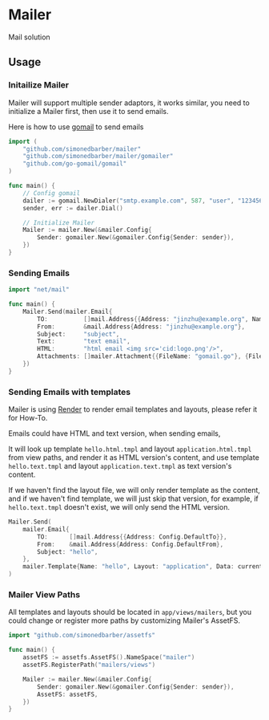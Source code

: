 # Mailer

Mail solution

## Usage

### Initailize Mailer

Mailer will support multiple sender adaptors, it works similar, you need to initialize a Mailer first, then use it to send emails.

Here is how to use [gomail](https://github.com/go-gomail/gomail) to send emails

```go
import (
	"github.com/simonedbarber/mailer"
	"github.com/simonedbarber/mailer/gomailer"
	"github.com/go-gomail/gomail"
)

func main() {
	// Config gomail
	dailer := gomail.NewDialer("smtp.example.com", 587, "user", "123456")
	sender, err := dailer.Dial()

	// Initialize Mailer
	Mailer := mailer.New(&mailer.Config{
		Sender: gomailer.New(&gomailer.Config{Sender: sender}),
	})
}
```

### Sending Emails

```go
import "net/mail"

func main() {
	Mailer.Send(mailer.Email{
		TO:          []mail.Address{{Address: "jinzhu@example.org", Name: "jinzhu"}},
		From:        &mail.Address{Address: "jinzhu@example.org"},
		Subject:     "subject",
		Text:        "text email",
		HTML:        "html email <img src='cid:logo.png'/>",
		Attachments: []mailer.Attachment{{FileName: "gomail.go"}, {FileName: "../test/logo.png", Inline: true}},
	})
}
```

### Sending Emails with templates

Mailer is using [Render](github.com/simonedbarber/render) to render email templates and layouts, please refer it for How-To.

Emails could have HTML and text version, when sending emails,

It will look up template `hello.html.tmpl` and layout `application.html.tmpl` from view paths, and render it as HTML version's content, and use template `hello.text.tmpl` and layout `application.text.tmpl` as text version's content.

If we haven't find the layout file, we will only render template as the content, and if we haven't find template, we will just skip that version, for example, if `hello.text.tmpl` doesn't exist, we will only send the HTML version.

```go
Mailer.Send(
	mailer.Email{
		TO:      []mail.Address{{Address: Config.DefaultTo}},
		From:    &mail.Address{Address: Config.DefaultFrom},
		Subject: "hello",
	},
	mailer.Template{Name: "hello", Layout: "application", Data: currentUser},
)
```

### Mailer View Paths

All templates and layouts should be located in `app/views/mailers`, but you could change or register more paths by customizing Mailer's AssetFS.

```go
import "github.com/simonedbarber/assetfs"

func main() {
	assetFS := assetfs.AssetFS().NameSpace("mailer")
	assetFS.RegisterPath("mailers/views")

	Mailer := mailer.New(&mailer.Config{
		Sender: gomailer.New(&gomailer.Config{Sender: sender}),
		AssetFS: assetFS,
	})
}
```
